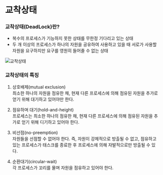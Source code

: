 # 교착상태

### 교착상태(DeadLock)란?
- 복수의 프로세스가 기능하지 못한 상태를 무한정 기다리고 있는 상태
- 두 개 이상의 프로세스가 하나의 자원을 공유하여 사용하고 있을 때 서로가 사용할 자원을 요구하지만 요구를 영원히 들어줄 수 없는 상태

![교착상태](https://img1.daumcdn.net/thumb/R800x0/?scode=mtistory2&fname=https%3A%2F%2Ft1.daumcdn.net%2Fcfile%2Ftistory%2F26444B4858FAF76031)

### 교착상태의 특징
1. 상호배제(mutual exclusion)  
 최소한 하나의 자원을 점유한 채, 현재 다른 프로세스에 의해 점유된 자원을 추가로 얻기 위해 대기하고 있어야만 한다.

2. 점유하며 대기(hold-and-height)  
프로세스는 최소한 하나의 점유한 채, 현재 다른 프로세스에 의해 점유된 자원을 추가로 얻기 위해 디기하고 있어야 한다.

3. 비선점(no-preemption)  
자원들을 선점할 수 없어야 한다. 즉, 자원이 강제적으로 방출될 수 없고, 점유하고 있는 프로세스가 태스크를 종료한 후 프로세스에 의해 자발적으로만 방출될 수 있다.

4. 순환대기(circular-wait)  
각 프로세스가 꼬리를 물며 자원을 점유하고 있어야 한다.